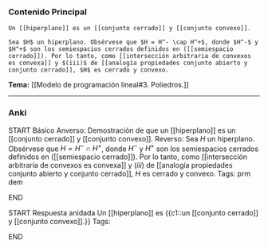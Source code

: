 ### Contenido Principal

```ad-cor
Un [[hiperplano]] es un [[conjunto cerrado]] y [[conjunto convexo]].
```

```ad-proof
Sea $H$ un hiperplano. Obsérvese que $H = H^- \cap H^+$, donde $H^-$ y $H^+$ son los semiespacios cerrados definidos en ([[semiespacio cerrado]]). Por lo tanto, como [[intersección arbitraria de convexos es convexa]] y $(iii)$ de [[analogía propiedades conjunto abierto y conjunto cerrado]], $H$ es cerrado y convexo.
```

**Tema:** [[Modelo de programación lineal#3. Poliedros.]]

---
### Anki

START
Básico
Anverso: Demostración de que un [[hiperplano]] es un [[conjunto cerrado]] y [[conjunto convexo]].
Reverso: Sea $H$ un hiperplano. Obsérvese que $H = H^- \cap H^+$, donde $H^-$ y $H^+$ son los semiespacios cerrados definidos en ([[semiespacio cerrado]]). Por lo tanto, como [[intersección arbitraria de convexos es convexa]] y $(iii)$ de [[analogía propiedades conjunto abierto y conjunto cerrado]], $H$ es cerrado y convexo.
Tags: prm dem
<!--ID: 1727083427988-->
END

START
Respuesta anidada
Un [[hiperplano]] es {{c1::un [[conjunto cerrado]] y [[conjunto convexo]].}}
Tags:
<!--ID: 1727083427989-->
END
